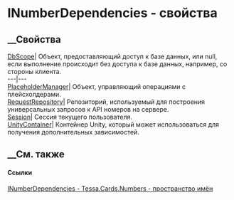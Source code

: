 # INumberDependencies - свойства
##  __Свойства
[DbScope](P_Tessa_Cards_Numbers_INumberDependencies_DbScope.htm)|  Объект,
предоставляющий доступ к базе данных, или null, если выполнение происходит без
доступа к базе данных, например, со стороны клиента.  
---|---  
[PlaceholderManager](P_Tessa_Cards_Numbers_INumberDependencies_PlaceholderManager.htm)|
Объект, управляющий операциями с плейсхолдерами.  
[RequestRepository](P_Tessa_Cards_Numbers_INumberDependencies_RequestRepository.htm)|
Репозиторий, используемый для построения универсальных запросов к API номеров
на сервере.  
[Session](P_Tessa_Cards_Numbers_INumberDependencies_Session.htm)| Сессия
текущего пользователя.  
[UnityContainer](P_Tessa_Cards_Numbers_INumberDependencies_UnityContainer.htm)|
Контейнер Unity, который может использоваться для получения дополнительных
зависимостей.  
##  __См. также
#### Ссылки
[INumberDependencies - ](T_Tessa_Cards_Numbers_INumberDependencies.htm)
[Tessa.Cards.Numbers - пространство имён](N_Tessa_Cards_Numbers.htm)
